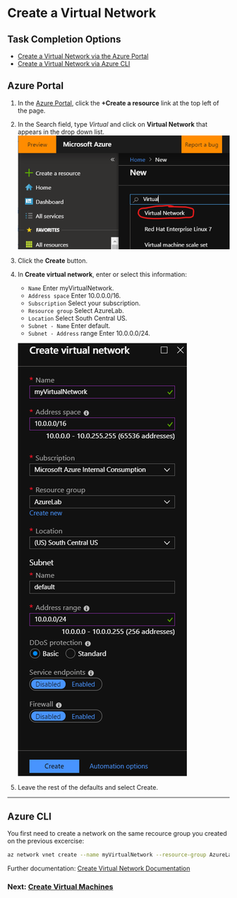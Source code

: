 # Create a Virtual Network

## Task Completion Options
- [Create a Virtual Network via the Azure Portal](#azure-portal)
- [Create a Virtual Network via Azure CLI](#azure-cli)


## Azure Portal
1. In the [Azure Portal](https://portal.azure.com), click the **+Create a resource** link at the top left of the page.
1. In the Search field, type *Virtual* and click on **Virtual Network** that appears in the drop down list.
![Select Azure Resource Group](media/1.png)
1. Click the **Create** button.
1. In **Create virtual network**, enter or select this information:
    - `Name`	Enter myVirtualNetwork.
    - `Address space`	Enter 10.0.0.0/16.
    - `Subscription`	Select your subscription.
    - `Resource group`	Select AzureLab.
    - `Location`	Select South Central US.
    - `Subnet - Name`	Enter default.
    - `Subnet - Address` range	Enter 10.0.0.0/24.

    ![Select Azure Resource Group](media/2.png)
1. Leave the rest of the defaults and select Create.

----

## Azure CLI

You first need to create a network on the same recource group you created on the previous excercise:

```sh
az network vnet create --name myVirtualNetwork --resource-group AzureLab --subnet-name default
```
Further documentation:  [Create Virtual Network Documentation](https://docs.microsoft.com/en-us/azure/virtual-network/quick-create-portal)

### Next: [Create Virtual Machines](../CreateVirtualMachine/CreateVirtualMachine.md) ###
